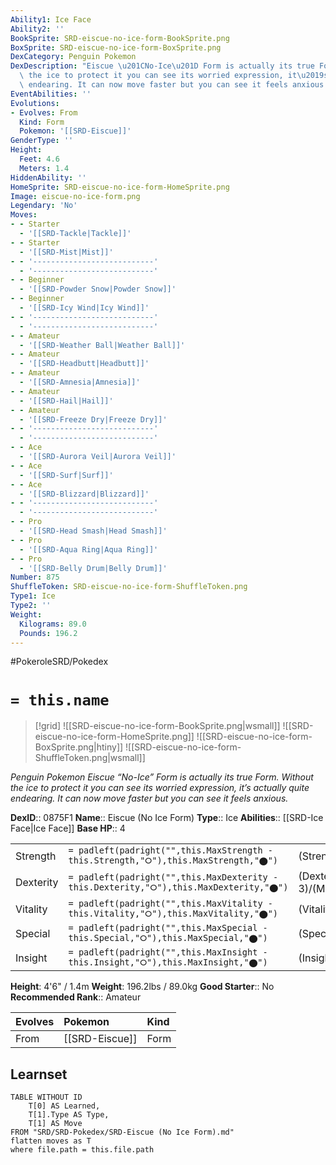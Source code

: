 ```yaml
---
Ability1: Ice Face
Ability2: ''
BookSprite: SRD-eiscue-no-ice-form-BookSprite.png
BoxSprite: SRD-eiscue-no-ice-form-BoxSprite.png
DexCategory: Penguin Pokemon
DexDescription: "Eiscue \u201CNo-Ice\u201D Form is actually its true Form. Without\
  \ the ice to protect it you can see its worried expression, it\u2019s actually quite\
  \ endearing. It can now move faster but you can see it feels anxious."
EventAbilities: ''
Evolutions:
- Evolves: From
  Kind: Form
  Pokemon: '[[SRD-Eiscue]]'
GenderType: ''
Height:
  Feet: 4.6
  Meters: 1.4
HiddenAbility: ''
HomeSprite: SRD-eiscue-no-ice-form-HomeSprite.png
Image: eiscue-no-ice-form.png
Legendary: 'No'
Moves:
- - Starter
  - '[[SRD-Tackle|Tackle]]'
- - Starter
  - '[[SRD-Mist|Mist]]'
- - '---------------------------'
  - '---------------------------'
- - Beginner
  - '[[SRD-Powder Snow|Powder Snow]]'
- - Beginner
  - '[[SRD-Icy Wind|Icy Wind]]'
- - '---------------------------'
  - '---------------------------'
- - Amateur
  - '[[SRD-Weather Ball|Weather Ball]]'
- - Amateur
  - '[[SRD-Headbutt|Headbutt]]'
- - Amateur
  - '[[SRD-Amnesia|Amnesia]]'
- - Amateur
  - '[[SRD-Hail|Hail]]'
- - Amateur
  - '[[SRD-Freeze Dry|Freeze Dry]]'
- - '---------------------------'
  - '---------------------------'
- - Ace
  - '[[SRD-Aurora Veil|Aurora Veil]]'
- - Ace
  - '[[SRD-Surf|Surf]]'
- - Ace
  - '[[SRD-Blizzard|Blizzard]]'
- - '---------------------------'
  - '---------------------------'
- - Pro
  - '[[SRD-Head Smash|Head Smash]]'
- - Pro
  - '[[SRD-Aqua Ring|Aqua Ring]]'
- - Pro
  - '[[SRD-Belly Drum|Belly Drum]]'
Number: 875
ShuffleToken: SRD-eiscue-no-ice-form-ShuffleToken.png
Type1: Ice
Type2: ''
Weight:
  Kilograms: 89.0
  Pounds: 196.2
---
```


#PokeroleSRD/Pokedex

# `= this.name`

> [!grid]
> ![[SRD-eiscue-no-ice-form-BookSprite.png|wsmall]]
> ![[SRD-eiscue-no-ice-form-HomeSprite.png]]
> ![[SRD-eiscue-no-ice-form-BoxSprite.png|htiny]]
> ![[SRD-eiscue-no-ice-form-ShuffleToken.png|wsmall]]


*Penguin Pokemon*
*Eiscue “No-Ice” Form is actually its true Form. Without the ice to protect it you can see its worried expression, it’s actually quite endearing. It can now move faster but you can see it feels anxious.*

**DexID**:: 0875F1
**Name**:: Eiscue (No Ice Form)
**Type**:: Ice
**Abilities**:: [[SRD-Ice Face|Ice Face]]
**Base HP**:: 4

|           |                                                                                        |                                          |
| --------- | -------------------------------------------------------------------------------------- | ---------------------------------------- |
| Strength  | `= padleft(padright("",this.MaxStrength - this.Strength,"⭘"),this.MaxStrength,"⬤")`    | (Strength::2)/(MaxStrength::5)   |
| Dexterity | `= padleft(padright("",this.MaxDexterity - this.Dexterity,"⭘"),this.MaxDexterity,"⬤")` | (Dexterity:: 3)/(MaxDexterity::7) |
| Vitality  | `= padleft(padright("",this.MaxVitality - this.Vitality,"⭘"),this.MaxVitality,"⬤")`    | (Vitality::2)/(MaxVitality::5)   |
| Special   | `= padleft(padright("",this.MaxSpecial - this.Special,"⭘"),this.MaxSpecial,"⬤")`       | (Special::2)/(MaxSpecial::4)     |
| Insight   | `= padleft(padright("",this.MaxInsight - this.Insight,"⭘"),this.MaxInsight,"⬤")`       | (Insight::2)/(MaxInsight::4)     |

**Height**: 4'6" / 1.4m
**Weight**: 196.2lbs / 89.0kg
**Good Starter**:: No
**Recommended Rank**:: Amateur

| Evolves   | Pokemon        | Kind   |
|:----------|:---------------|:-------|
| From      | [[SRD-Eiscue]] | Form   |

## Learnset

```dataview
TABLE WITHOUT ID
    T[0] AS Learned,
    T[1].Type AS Type,
    T[1] AS Move
FROM "SRD/SRD-Pokedex/SRD-Eiscue (No Ice Form).md"
flatten moves as T
where file.path = this.file.path
```
